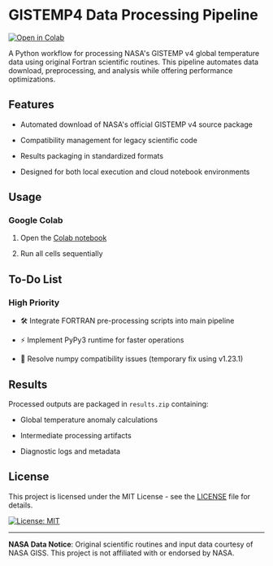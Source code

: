 # GISTEMP4 Data Processing Pipeline

[![Open in Colab](https://colab.research.google.com/assets/colab-badge.svg)](https://colab.research.google.com/github/ras0k/gistemp4/blob/main/gistemp4.ipynb)

A Python workflow for processing NASA's GISTEMP v4 global temperature data using original Fortran scientific routines. This pipeline automates data download, preprocessing, and analysis while offering performance optimizations.

## Features

-   Automated download of NASA's official GISTEMP v4 source package
    
-   Compatibility management for legacy scientific code
    
-   Results packaging in standardized formats
    
-   Designed for both local execution and cloud notebook environments
    
## Usage

### Google Colab

1.  Open the [Colab notebook](https://colab.research.google.com/github/ras0k/gistemp4/blob/main/gistemp4.ipynb)
    
2.  Run all cells sequentially

## To-Do List

### High Priority

-   🛠 Integrate FORTRAN pre-processing scripts into main pipeline
    
-   ⚡ Implement PyPy3 runtime for faster operations
    
-   🔧 Resolve numpy compatibility issues (temporary fix using v1.23.1)

    

## Results

Processed outputs are packaged in `results.zip` containing:

-   Global temperature anomaly calculations
    
-   Intermediate processing artifacts
    
-   Diagnostic logs and metadata
    

## License

This project is licensed under the MIT License - see the [LICENSE](https://github.com/ras0k/gistemp4/blob/main/LICENSE) file for details.

[![License: MIT](https://img.shields.io/badge/License-MIT-yellow.svg)](https://opensource.org/licenses/MIT)  

* * *

**NASA Data Notice**: Original scientific routines and input data courtesy of NASA GISS. This project is not affiliated with or endorsed by NASA.

